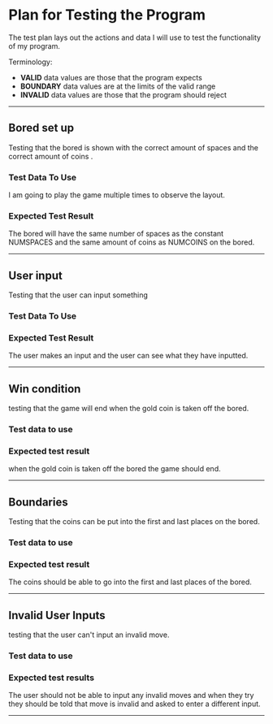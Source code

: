 # Plan for Testing the Program

The test plan lays out the actions and data I will use to test the functionality of my program.

Terminology:

- **VALID** data values are those that the program expects
- **BOUNDARY** data values are at the limits of the valid range
- **INVALID** data values are those that the program should reject

---

## Bored set up

Testing that the bored is shown with the correct amount of spaces and the correct amount of coins .

### Test Data To Use

I am going to play the game multiple times to observe the layout.

### Expected Test Result

The bored will have the same number of spaces as the constant NUMSPACES and the same amount of coins as NUMCOINS on the bored.

---

## User input

Testing that the user can input something 

### Test Data To Use



### Expected Test Result

The user makes an input and the user can see what they have inputted.


---


## Win condition 

testing that the game will end when the gold coin is taken off the bored.

### Test data to use

### Expected test result 
 
when the gold coin is taken off the bored the game should end.

---

## Boundaries 

Testing that the coins can be put into the first and last places on the bored.

### Test data to use


### Expected test result 

The coins should be able to go into the first and last places of the bored.

---

## Invalid User Inputs

testing that the user can't input an invalid move.

### Test data to use


### Expected test results 

The user should not be able to input any invalid moves and when they try they should be told that move is invalid and asked to enter a different input.

---




